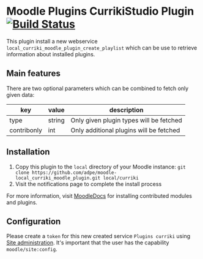 # Moodle Plugins CurrikiStudio Plugin [![Build Status](https://travis-ci.org/adpe/moodle-local_curriki_moodle_plugin.svg?branch=master)](https://travis-ci.org/adpe/moodle-local_curriki_moodle_plugin)

This plugin install a new webservice `local_curriki_moodle_plugin_create_playlist` which can be use to retrieve information about installed plugins.

## Main features

There are two optional parameters which can be combined to fetch only given data:

| key         | value  | description                             |
|-------------|--------|-----------------------------------------|
| type        | string | Only given plugin types will be fetched |
| contribonly | int    | Only additional plugins will be fetched |

## Installation
1. Copy this plugin to the `local` directory of your Moodle instance: `git clone https://github.com/adpe/moodle-local_curriki_moodle_plugin.git local/curriki`
2. Visit the notifications page to complete the install process

For more information, visit [MoodleDocs](https://docs.moodle.org/37/en/Installing_plugins#Installing_manually_at_the_server) for installing contributed modules and plugins.

## Configuration
Please create a `token` for this new created service `Plugins curriki` using [Site administration](https://FQDN/admin/settings.php?section=webservicetokens). It's important that the user has the capability `moodle/site:config`.
